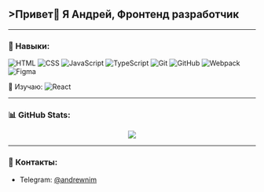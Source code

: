 ## >Привет👋 Я Андрей, Фронтенд разработчик

---

### 🧠 Навыки:
![HTML](https://img.shields.io/badge/-HTML5-e34f26?style=flat-square&logo=html5&logoColor=fff)
![CSS](https://img.shields.io/badge/-CSS3-1572b6?style=flat-square&logo=css3)
![JavaScript](https://img.shields.io/badge/-JavaScript-f7df1e?style=flat-square&logo=javascript&logoColor=000)
![TypeScript](https://img.shields.io/badge/-TypeScript-3178c6?style=flat-square&logo=typescript&logoColor=fff)
![Git](https://img.shields.io/badge/-Git-f05032?style=flat-square&logo=git&logoColor=fff)
![GitHub](https://img.shields.io/badge/-GitHub-181717?style=flat-square&logo=github)
![Webpack](https://img.shields.io/badge/-Webpack-8dd6f9?style=flat-square&logo=webpack&logoColor=000)
![Figma](https://img.shields.io/badge/-Figma-f24e1e?style=flat-square&logo=figma&logoColor=fff)

🧩 Изучаю: ![React](https://img.shields.io/badge/-React-61dafb?style=flat-square&logo=react&logoColor=000)

---

### 📊 GitHub Stats:

<p align="center">
  <img src="https://github-readme-stats.vercel.app/api?username=andrewnim&show_icons=true&theme=radical" />
</p>

---

### 📲 Контакты:
- Telegram: [@andrewnim](https://t.me/andrewnim)
